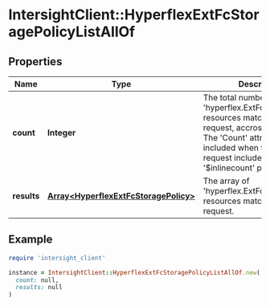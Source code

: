 # IntersightClient::HyperflexExtFcStoragePolicyListAllOf

## Properties

| Name | Type | Description | Notes |
| ---- | ---- | ----------- | ----- |
| **count** | **Integer** | The total number of &#39;hyperflex.ExtFcStoragePolicy&#39; resources matching the request, accross all pages. The &#39;Count&#39; attribute is included when the HTTP GET request includes the &#39;$inlinecount&#39; parameter. | [optional] |
| **results** | [**Array&lt;HyperflexExtFcStoragePolicy&gt;**](HyperflexExtFcStoragePolicy.md) | The array of &#39;hyperflex.ExtFcStoragePolicy&#39; resources matching the request. | [optional] |

## Example

```ruby
require 'intersight_client'

instance = IntersightClient::HyperflexExtFcStoragePolicyListAllOf.new(
  count: null,
  results: null
)
```

